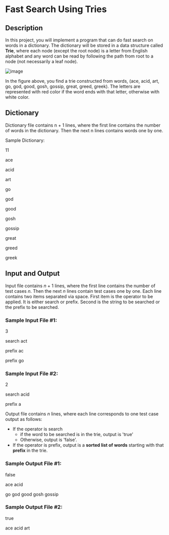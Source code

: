 # Fast Search Using Tries

## Description

In this project, you will implement a program that can do fast search on words in a dictionary. The dictionary will be stored in a data structure called **Trie**, where each node (except the root node) is a letter from English alphabet and any word can be read by following the path from root to a node (not necessarily a leaf node).

![image](https://github.com/OmerEmreBozkurt/fast-search-using-tries-EmreBozkurt/assets/94068773/0024c2b0-259e-4199-ab9e-720c1b3cc520)


In the figure above, you find a trie constructed from words, (ace, acid, art, go, god, good, gosh, gossip, great, greed, greek). The letters are represented with red color if the word ends with that letter, otherwise with white color.

## Dictionary

Dictionary file contains n + 1 lines, where the first line contains the number of words in the dictionary. Then the next n lines contains words one by one.

Sample Dictionary:

11

ace

acid

art

go

god

good

gosh

gossip

great

greed

greek

## Input and Output

Input file contains *n* + 1 lines, where the first line contains the number of test cases *n*. Then the next *n* lines contain test cases one by one. Each line contains two items separated via space. First item is the operator to be applied. It is either search or prefix. Second is the string to be searched or the prefix to be searched.

### Sample Input File \#1:

3

search act

prefix ac

prefix go

### Sample Input File \#2:

2

search acid

prefix a

Output file contains *n* lines, where each line corresponds to one test case output as follows:

-   If the operator is search
    -   if the word to be searched is in the trie, output is 'true'
    -   Otherwise, output is 'false'.
-   If the operator is prefix, output is a **sorted list of words** starting with that **prefix** in the trie.

### Sample Output File \#1:

false

ace acid

go god good gosh gossip

### Sample Output File \#2:

true

ace acid art
